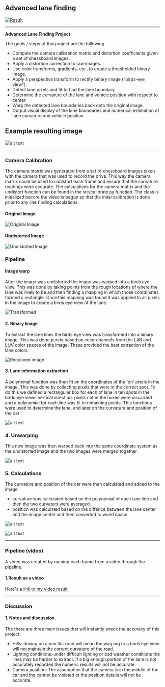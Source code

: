 ## Advanced lane finding

[![Result](./output_images/Image0_text.jpg)](https://youtu.be/JOPVBjE40CU)

---

**Advanced Lane Finding Project**

The goals / steps of this project are the following:

* Compute the camera calibration matrix and distortion coefficients given a set of chessboard images.
* Apply a distortion correction to raw images.
* Use color transforms, gradients, etc., to create a thresholded binary image.
* Apply a perspective transform to rectify binary image ("birds-eye view").
* Detect lane pixels and fit to find the lane boundary.
* Determine the curvature of the lane and vehicle position with respect to center.
* Warp the detected lane boundaries back onto the original image.
* Output visual display of the lane boundaries and numerical estimation of lane curvature and vehicle position.

[//]: # (Image References)

[image1]: ./output_images/Image0_text.jpg "Result"
[image2]: ./output_images/Image0_undistorted.jpg "Undistorted"
[image3]: ./output_images/Image0_original.jpg "Original"
[image4]: ./output_images/Image0_warped.jpg "Transformed"
[image5]: ./output_images/Image0_colored.jpg "Colored"
[image6]: ./output_images/Image0_transformed.jpg "Lane in Birdseye"
[image7]: ./output_images/Image0_result.jpg "Lane in Birdseye"
[image8]: ./output_images/Image0_position.jpg "Lane in Birdseye"

## Example resulting image
![alt text][image1]

---

### Camera Calibration

The camera matrix was generated from a set of chessboard images taken with the camera that was used to record the drive. This way the camera matrix could be used to undistort each frame and ensure that the curvature readings were accurate. The calculations for the camera matrix and the undistort function can be found in the src/calibrate.py function. The class is initialized becore the video is begun so that the inital calibration is done prior to any line finding calculations. 

#### Original Image
![Original Image][image3]
#### Undistorted Image
![Undistorted Image][image2]

### Pipeline

#### Image warp

After the image was undistorted the image was warped into a birds eye view. This was done by taking points from the rough locations of where the lane was likely to be and then finding a mapping in which those coordinates formed a rectangle. Once this mapping was found it was applied to all pixels in the image to create a birds eye view of the lane.

![Transformed][image4]

#### 2. Binary Image

To extract the lane lines the birds eye view was transformed into a binary image. This was done purely based on color channels from the LAB and LUV color spaces of the image. These provided the best extraction of the lane colors. 

![Recolored image][image5]

#### 3. Lane information extraction

A polynomal function was then fit on the coordinates of the 'on' pixels in the image. This was done by collecting pixels that were in the correct spot. To do this we defined a rectangular box for each of lane in ten spots in the birds eye views vertical direction. pixels not in the boxes were discarded and a polynomial for each line was fit to remaining points. This functions were used to determine the lane, and later on the curvature and position of the car

![alt text][image6]

### 4. Unwarping

This new image was then warped back into the same coordinate system as the undistorted image and the two images were merged together. 

![alt text][image7]

### 5. Calculations

The curvature and position of the car were then calculated and added to the image
- curvature was calculated based on the polynomial of each lane line and then the two curvaturs were averaged. 
- position was calculated based on the diffence between the lane center and the image center and then converted to world space.

![alt text][image8]

![alt text][image1]

---

### Pipeline (video)

A video was created by running each frame from a video through the pipeline. 

#### 1.Result as a video

Here's a [link to my video result](https://youtu.be/JOPVBjE40CU)

---

### Discussion

#### 1. Notes and discussion.

The there are three main issues that will instantly wreck the accuracy of this project. 
- Hills: driving on a non flat road will mean the warping to a birds eye view will not maintain the correct curvature of the road. 
- Lighting conditions: under difficult lighting or bad weather conditions the lines may be harder to extract. If a big enough portion of the lane is not accurately recorded the numeric results will not be accurate. 
- Camera position: The assumption that the camera is in the middle of the car and the cannot be violated or the position details will not be accurate. 
